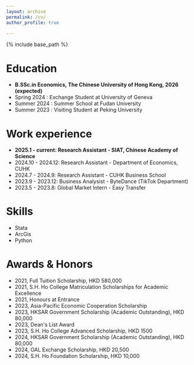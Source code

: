 ```yaml
---
layout: archive
permalink: /cv/
author_profile: true

---
```


{% include base_path %}

Education
======
* __B.SSc.in Economics, The Chinese University of Hong Kong, 2026 (expected)__
* Spring 2024 : Exchange Student at University of Geneva
* Summer 2024 : Summer School at Fudan University
* Summer 2023 : Visiting Student at Peking University

Work experience
======
* __2025.1 - current: Research Assistant - SIAT, Chinese Academy of Science__
* 2024.10 - 2024.12: Research Assistant - Department of Economics, CUHK
* 2024.7 - 2024.9: Research Assistant - CUHK Business School
* 2023.9 - 2023.12: Business Analysist - ByteDance (TikTok Department)
* 2023.5 - 2023.8: Global Market Intern - Easy Transfer

Skills
======
* Stata
* ArcGis
* Python
  
Awards & Honors
======
* 2021, Full Tuition Scholarship, HKD 580,000
* 2021, S.H. Ho College Matriculation Scholarships for Academic Excellence
* 2021, Honours at Entrance
* 2023, Asia-Pacific Economic Cooperation Scholarship 
* 2023, HKSAR Government Scholarship (Academic Outstanding), HKD 80,000 
* 2023, Dean's List Award 
* 2023, S.H. Ho College Advanced Scholarship, HKD 1500
* 2024, HKSAR Government Scholarship (Academic Outstanding), HKD 80,000
* 2024, OAL Exchange Scholarship, HKD 20,500
* 2024, S.H. Ho Foundation Scholarship, HKD 10,000
